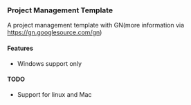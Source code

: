 ### Project Management Template
A project management template with GN(more information via https://gn.googlesource.com/gn)

#### Features
- Windows support only

#### TODO
- Support for linux and Mac

